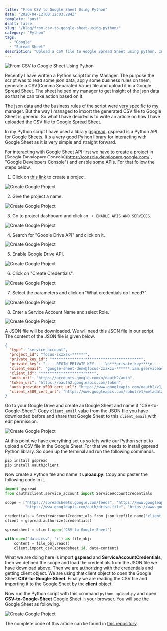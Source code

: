 ```yaml
---
title: "From CSV to Google Sheet Using Python"
date: "2020-04-12T00:12:03.284Z"
template: "post"
draft: false
slug: "/blog/from-csv-to-google-sheet-using-python/"
category: "Python"
tags:
  - "Google"
  - "Spread Sheet"
description: "Upload a CSV file to Google Spread Sheet using python. In this article we have used a Python library gspread. gspread is a Python API for Google Sheets."
---
```


![From CSV to Google Sheet Using Python](/media/csv_to_google_sheet.jpg "From CSV to Google Sheet Using Python")

Recently I have written a Python script for my Manager. The purpose the  script was to read some json data, apply some business rules on them, generate a CSV(Comma Separated Value) file and upload it in a Google Spread Sheet. The sheet helped my manager to get insight of the json data so that he can take action based on it.

The json data and the business rules of the script were very specific to my manager. But the way I managed to import the generated CSV file to Google Sheet is generic. So what I have decided is to write an article on how I have uploaded the CSV file to Google Spread Sheet.

In my Python script I have used a library [gspread](https://gspread.readthedocs.io/en/latest/ "gspread"). gspread is a Python API for Google Sheets. It's a very good Python library for interacting with Google Sheet as it is very simple and straight forward.

For interacting with Google Sheet API first we have to create a project in [Google Developers Console](https://console.developers.google.com/ , "Google Developers Console") and enable some APIs. For that follow the steps below.

1. Click on [this link](https://console.developers.google.com/cloud-resource-manager, "Google Developers Console") to create a project.

![Create Google Project](/media/google_sheet/0_create_project.jpg "Create Google Project")

2. Give the project a name.

![Create Google Project](/media/google_sheet/1_project_name.jpg "Create Google Project")

3. Go to project dashboard and click on ``` + ENABLE APIS AND SERVICES```.

![Create Google Project](/media/google_sheet/2_enable_apis.jpg "Create Google Project")

4. Search for "Google Drive API" and click on it.

![Create Google Project](/media/google_sheet/3_search_drive_api.jpg "Create Google Project")

5. Enable Google Drive API.

![Create Google Project](/media/google_sheet/4_enable_drive_api.jpg "Create Google Project")

6. Click on "Create Credentials".

![Create Google Project](/media/google_sheet/5_create_credentials.jpg "Create Google Project")

7. Select the parameters and click on "What credentials do I need?".

![Create Google Project](/media/google_sheet/6_credential_type.jpg "Create Google Project")

8. Enter a Service Account Name and select Role.

![Create Google Project](/media/google_sheet/7_get_credential_json.jpg "Create Google Project")

A JSON file will be downloaded. We will need this JSON file in our script. The content of the JSON file is given below.
```json
{
  "type": "service_account",
  "project_id": "focus-zxzxzx-******",
  "private_key_id": "****************************************",
  "private_key": "-----BEGIN PRIVATE KEY-----\n***private_key***\n-----END PRIVATE KEY-----\n",
  "client_email": "google-sheet-demo@focus-zxzxzx-******.iam.gserviceaccount.com",
  "client_id": "************************",
  "auth_uri": "https://accounts.google.com/o/oauth2/auth",
  "token_uri": "https://oauth2.googleapis.com/token",
  "auth_provider_x509_cert_url": "https://www.googleapis.com/oauth2/v1/certs",
  "client_x509_cert_url": "https://www.googleapis.com/robot/v1/metadata/x509/google-sheet-demo%40focus-zxzxzx-******.iam.gserviceaccount.com"
}
```
Go to your Google Drive and create an Google Sheet and name it "CSV-to-Google-Sheet". Copy ```client_email``` value from the JSON file you have downloaded before and share that Google Sheet to this ```client_email``` with edit permission.

![Create Google Project](/media/google_sheet/8_share_sheet.jpg "Create Google Project")

At this point we have everything set up so lets write our Python script to upload a CSV file in the Google Sheet. For that we needs to install gspread Python library. So open up the terminal and run the following commands.
```cmd
pip install gspread
pip install oauth2client
```

Now create a Python file and name it <strong>upload.py</strong>. Copy and paster the following code in it.
```python
import gspread
from oauth2client.service_account import ServiceAccountCredentials

scope = ["https://spreadsheets.google.com/feeds", 'https://www.googleapis.com/auth/spreadsheets',
         "https://www.googleapis.com/auth/drive.file", "https://www.googleapis.com/auth/drive"]

credentials = ServiceAccountCredentials.from_json_keyfile_name('client_secret.json', scope)
client = gspread.authorize(credentials)

spreadsheet = client.open('CSV-to-Google-Sheet')

with open('data.csv', 'r') as file_obj:
    content = file_obj.read()
    client.import_csv(spreadsheet.id, data=content)
```

What we are doing here is import <strong>gspread</strong> and <strong>ServiceAccountCredentials</strong>, then we defined the scope and load the credentials from the JSON file we have download above. Then we are authorizing with the credentials and getting client object. We are using that client object to open the Google Sheet <strong>CSV-to-Google-Sheet</strong>. Finally we are reading the CSV file and importing it to the Google Sheet by the <strong>client</strong> object. 

Now run the Python script with this command ```python upload.py``` and open <strong>CSV-to-Google-Sheet</strong> Google Sheet in your browser. You will see the Google Sheet as following.

![Create Google Project](/media/google_sheet/9_after_upload.jpg "Create Google Project")

The complete code of this article can be found in [this repository](https://github.com/nahidsaikat/Structure-Your-Project-with-Flask-Blueprint.git "GitHub").

